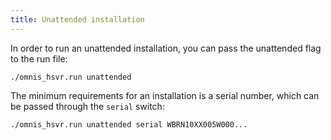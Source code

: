 ```yaml
---
title: Unattended installation
---
```


In order to run an unattended installation, you can pass the unattended flag to the run file:

`./omnis_hsvr.run unattended`


The minimum requirements for an installation is a serial number, which can be passed through the `serial` switch:

`./omnis_hsvr.run unattended serial WBRN10XX005W000...`

